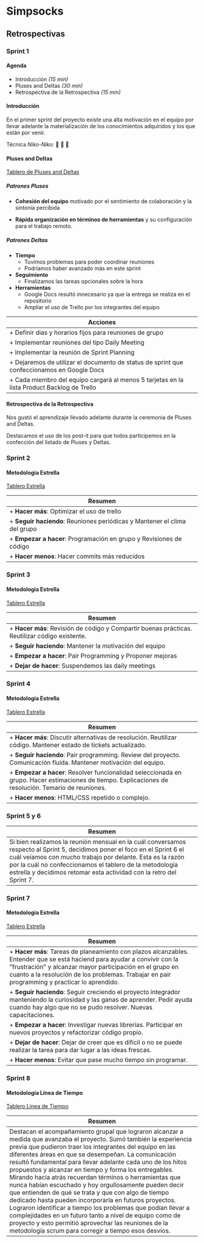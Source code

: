 # Simpsocks

## Retrospectivas

### Sprint 1

#### Agenda

- Introducción _(15 min)_
- Pluses and Deltas _(30 min)_
- Retrospectiva de la Retrospectiva _(15 min)_

#### Introducción

En el primer sprint del proyecto existe una alta motivación en el equipo por llevar adelante la materialización de los conocimientos adquiridos y los que están por venir.

Técnica _Niko-Niko_: 🙂 🙂 🙂

#### Pluses and Deltas

[Tablero de Pluses and Deltas](https://jamboard.google.com/d/1WSm6S1jqbVOcZ4MjZMIy-nPlIVBXS1F-M-6J05o02KA/edit?usp=sharing)

##### Patrones Pluses

+ __Cohesión del equipo__ motivado por el sentimiento de colaboración y la sintonía percibida

+ __Rápida organización en términos de herramientas__ y su configuración para el trabajo remoto. 

##### Patrones Deltas

- __Tiempo__ 
   - Tuvimos problemas para poder coordinar reuniones
   - Podríamos haber avanzado más en este sprint
- __Seguimiento__
   - Finalizamos las tareas opcionales sobre la hora
- __Herramientas__
   - Google Docs resultó innecesario ya que la entrega se realiza en el repositorio
   - Ampliar el uso de Trello por los integrantes del equipo

| Acciones |
| -------- |
| + Definir dias y horarios fijos para reuniones de grupo |
| + Implementar reuniones del tipo Daily Meeting |
| + Implementar la reunión de Sprint Planning |
| + Dejaremos de utilizar el documento de status de sprint que confeccionamos en Google Docs |
| + Cada miembro del equipo cargará al menos 5 tarjetas en la lista Product Backlog de Trello |

#### Retrospectiva de la Retrospectiva

Nos gustó el aprendizaje llevado adelante durante la ceremonia de Pluses and Deltas.

Destacamos el uso de los post-it para que todos participemos en la confección del listado de Pluses y Deltas.


### Sprint 2

#### Metodología Estrella

[Tablero Estrella](https://jamboard.google.com/u/0/d/1mataI0rrvBcHGc66sxL_zzNilD2T0eCiJGIPXk4WRzs/viewer)

| Resumen |
| -------- |
| + **Hacer más**: Optimizar el uso de trello |
| + **Seguir haciendo**: Reuniones periódicas y Mantener el clima del grupo |
| + **Empezar a hacer**: Programación en grupo y Revisiones de código |
| + **Hacer menos**: Hacer commits más reducidos |


### Sprint 3

#### Metodología Estrella

[Tablero Estrella](https://jamboard.google.com/d/1NI2gObEE7DMeHf3v1f-dyBCa2ydhofeTWhrenfDfY0g/viewer?f=0)

| Resumen |
| -------- |
| + **Hacer más**: Revisión de código y Compartir buenas prácticas. Reutilizar código existente. |
| + **Seguir haciendo**: Mantener la motivación del equipo |
| + **Empezar a hacer**: Pair Programming y Proponer mejoras |
| + **Dejar de hacer**: Suspendemos las daily meetings |


### Sprint 4

#### Metodología Estrella

[Tablero Estrella](https://jamboard.google.com/d/1xMViHngJvef4sXpLeKUunvCXXBqrU3d-bl9Z_8_mJmw/)

| Resumen |
| -------- |
| + **Hacer más**: Discutir alternativas de resolución. Reutilizar código. Mantener estado de tickets actualizado. |
| + **Seguir haciendo**: Pair programming. Review del proyecto. Comunicación fluida. Mantener motivación del equipo. |
| + **Empezar a hacer**: Resolver funcionalidad seleccionada en grupo. Hacer estimaciones de tiempo. Explicaciones de resolución. Temario de reuniones. |
| + **Hacer menos**: HTML/CSS repetido o complejo. |


### Sprint 5 y 6

| Resumen |
| -------- |
| Si bien realizamos la reunión mensual en la cuál conversamos respecto al Sprint 5, decidimos poner el foco en el Sprint 6 el cuál veíamos con mucho trabajo por delante. Esta es la razón por la cuál no confeccionamos el tablero de la metodología estrella y decidimos retomar esta actividad con la retro del Sprint 7. |

### Sprint 7

#### Metodología Estrella

[Tablero Estrella](https://jamboard.google.com/d/1QiDDhW6AS9rRPJgw54n2TQnK_u8foaVo02zaykBNsc4/)

| Resumen |
| -------- |
| + **Hacer más**: Tareas de planeamiento con plazos alcanzables. Entender que se está haciend para ayudar a convivir con la "frustración" y alcanzar mayor participación en el grupo en cuanto a la resolución de los problemas. Trabajar en pair programming y practicar lo aprendido. |
| + **Seguir haciendo**:  Seguir creciendo el proyecto integrador manteniendo la curiosidad y las ganas de aprender. Pedir ayuda cuando hay algo que no se pudo resolver. Nuevas capacitaciones. |
| + **Empezar a hacer**: Investigar nuevas librerías. Participar en nuevos proyectos y refactorizar código propio.  |
| + **Dejar de hacer**: Dejar de creer que es dificil o no se puede realizar la tarea para dar lugar a las ideas frescas. |
| + **Hacer menos**: Evitar que pase mucho tiempo sin programar. |

### Sprint 8

#### Metodología Línea de Tiempo

[Tablero Línea de Tiempo](https://jamboard.google.com/d/1SAY0KQOWddnBOnQjKi96lRQGEQuQq3-PmcDTlkeB1ms)

| Resumen |
| -------- |
| Destacan el acompañamiento grupal que lograron alcanzar a medida que avanzaba el proyecto. Sumó también la experiencia previa que pudieron traer los integrantes del equipo en las diferentes áreas en que se desempeñan. La comunicación resultó fundamental para llevar adelante cada uno de los hitos propuestos y alcanzar en tiempo y forma los entregables. Mirando hacia atrás recuerdan términos o herramientas que nunca habían escuchado y hoy orgullosamente pueden decir que entienden de qué se trata y que con algo de tiempo dedicado hasta pueden incorporarla en futuros proyectos. Lograron identificar a tiempo los problemas que podían llevar a complejidades en un futuro tanto a nivel de equipo como de proyecto y esto permitió aprovechar las reuniones de la metodología scrum para corregir a tiempo esos desvíos. |